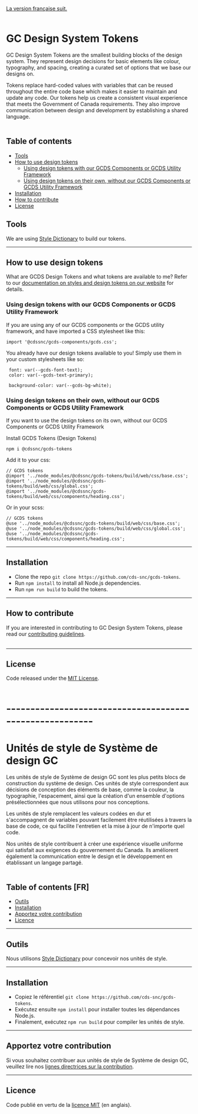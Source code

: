 [La version française suit.](#unités-de-style-de-système-de-design-gc)
<br/>
<br/>

# GC Design System Tokens

GC Design System Tokens are the smallest building blocks of the design system. They represent design decisions for basic elements like colour, typography, and spacing, creating a curated set of options that we base our designs on.

Tokens replace hard-coded values with variables that can be reused throughout the entire code base which makes it easier to maintain and update any code. Our tokens help us create a consistent visual experience that meets the Government of Canada requirements. They also improve communication between design and development by establishing a shared language.
<br/>
<br/>

## Table of contents
- [Tools](#tools)
- [How to use design tokens](#how-to-use-design-tokens)
  - [Using design tokens with our GCDS Components or GCDS Utility Framework](#using-design-tokens-with-our-gcds-components-or-gcds-utility-framework)
  - [Using design tokens on their own, without our GCDS Components or GCDS Utility Framework](#using-design-tokens-on-their-own-without-our-gcds-components-or-gcds-utility-framework)
- [Installation](#installation)
- [How to contribute](#how-to-contribute)
- [License](#license)

## Tools

We are using [Style Dictionary](https://amzn.github.io/style-dictionary/#/) to build our tokens.

---
## How to use design tokens
What are GCDS Design Tokens and what tokens are available to me? Refer to our [documentation on styles and design tokens on our website](https://design-system.alpha.canada.ca/en/styles/design-tokens/) for details.

### Using design tokens with our GCDS Components or GCDS Utility Framework

If you are using any of our GCDS components or the GCDS utility framework, and have imported a CSS stylesheet like this:

```
import '@cdssnc/gcds-components/gcds.css';
```

You already have our design tokens available to you! Simply use them in your custom stylesheets like so:

```
 font: var(--gcds-font-text);
 color: var(--gcds-text-primary);

 background-color: var(--gcds-bg-white);
```



### Using design tokens on their own, without our GCDS Components or GCDS Utility Framework
If you want to use the design tokens on its own, without our GCDS Components or GCDS Utility Framework

Install GCDS Tokens (Design Tokens)

```
npm i @cdssnc/gcds-tokens
```

Add it to your css:

```
// GCDS tokens
@import '../node_modules/@cdssnc/gcds-tokens/build/web/css/base.css';
@import '../node_modules/@cdssnc/gcds-tokens/build/web/css/global.css';
@import '../node_modules/@cdssnc/gcds-tokens/build/web/css/components/heading.css';

```

Or in your scss:

```
// GCDS tokens
@use '../node_modules/@cdssnc/gcds-tokens/build/web/css/base.css';
@use '../node_modules/@cdssnc/gcds-tokens/build/web/css/global.css';
@use '../node_modules/@cdssnc/gcds-tokens/build/web/css/components/heading.css';
```

---

## Installation

- Clone the repo `git clone https://github.com/cds-snc/gcds-tokens`.
- Run `npm install` to install all Node.js dependencies.
- Run `npm run build` to build the tokens.

---

## How to contribute

If you are interested in contributing to GC Design System Tokens, please read our [contributing guidelines](https://github.com/cds-snc/gcds-tokens/blob/main/CONTRIBUTING.md).
<br/>
<br/>

---

## License

Code released under the [MIT License](https://github.com/cds-snc/gcds-tokens/blob/main/LICENSE).
<br/>
<br/>

# --------------------------------------------------------

# Unités de style de Système de design GC

Les unités de style de Système de design GC sont les plus petits blocs de construction du système de design. Ces unités de style correspondent aux décisions de conception des éléments de base, comme la couleur, la typographie, l'espacement, ainsi que la création d'un ensemble d'options présélectionnées que nous utilisons pour nos conceptions.

Les unités de style remplacent les valeurs codées en dur et s'accompagnent de variables pouvant facilement être réutilisées à travers la base de code, ce qui facilite l'entretien et la mise à jour de n'importe quel code.

Nos unités de style contribuent à créer une expérience visuelle uniforme qui satisfait aux exigences du gouvernement du Canada. Ils améliorent également la communication entre le design et le développement en établissant un langage partagé.
<br/>
<br/>
## Table of contents [FR]
- [Outils](#outils)
- [Installation](#installation-1)
- [Apportez votre contribution](#apportez-votre-contribution)
- [Licence](#licence)

---

## Outils

Nous utilisons [Style Dictionary](https://amzn.github.io/style-dictionary/#/) pour concevoir nos unités de style.

---

## Installation

- Copiez le référentiel `git clone https://github.com/cds-snc/gcds-tokens`.
- Exécutez ensuite `npm install` pour installer toutes les dépendances Node.js.
- Finalement, exécutez `npm run build` pour compiler les unités de style.

---

## Apportez votre contribution

Si vous souhaitez contribuer aux unités de style de Système de design GC, veuillez lire nos [lignes directrices sur la contribution](https://github.com/cds-snc/gcds-tokens/blob/main/CONTRIBUTING.md).

---

## Licence

Code publié en vertu de la [licence MIT](https://github.com/cds-snc/gcds-tokens/blob/main/LICENSE) (en anglais).
